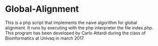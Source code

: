 # Global-Alignment
This is a php script that implements the naive algorithm for global alignment.
It runs by executing with the php interpreter the file index.php.
This program has been developed by Carlo Attardi during the class of Bioinformatics at Univaq in march 2017.
